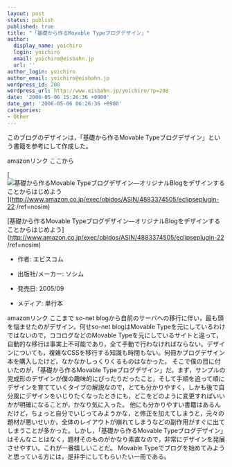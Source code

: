 ```yaml
---
layout: post
status: publish
published: true
title: "「基礎から作るMovable Typeブログデザイン」"
author:
  display_name: yoichiro
  login: yoichiro
  email: yoichiro@eisbahn.jp
  url: ''
author_login: yoichiro
author_email: yoichiro@eisbahn.jp
wordpress_id: 208
wordpress_url: http://www.eisbahn.jp/yoichiro/?p=208
date: '2006-05-06 15:26:36 +0900'
date_gmt: '2006-05-06 06:26:36 +0900'
categories:
- Other
---
```


このブログのデザインは，「基礎から作るMovable Typeブログデザイン」という書籍を参考にして作成した。

amazonリンク ここから

[![基礎から作るMovable Typeブログデザイン―オリジナルBlogをデザインすることからはじめよう](http://images.amazon.com/images/P/4883374505.01._SCMZZZZZZZ_.jpg)](http://www.amazon.co.jp/exec/obidos/ASIN/4883374505/eclipseplugin-22  /ref=nosim)

[基礎から作るMovable Typeブログデザイン―オリジナルBlogをデザインすることからはじめよう](http://www.amazon.co.jp/exec/obidos/ASIN/4883374505/eclipseplugin-22  /ref=nosim)

* 作者: エビスコム

* 出版社/メーカー: ソシム

* 発売日: 2005/09

* メディア: 単行本



amazonリンク ここまで
so-net blogから自前のサーバへの移行に伴い，最も頭を悩ませたのがデザイン。何せso-net blogはMovable Typeを元にしているわけではないので，ココログなどのMovable Typeを元にしているサイトと違って，自動的な移行は事実上不可能であり，全て手動で行わなければならない。デザインについても，複雑なCSSを移行する知識も時間もない。何冊かブログデザイン本を購入したけど，なかなかしっくりくるものはなかった。
そこで僕の目に付いたのが，「基礎から作るMovable Typeブログデザイン」だ。まず，サンプルの完成形のデザインが僕の趣味的にぴったりだったこと，そして手順を追って順にデザインを育てていくタイプの解説なので，とても分かりやすく，しかも後で自分風にデザインをいじりたくなったときにも，どこをどのように変更すればいいかが明確になることが，かなり気に入った。
他にも分かりやすい書籍はあるんだけど，ちょっと自分でいじってみようかな，と修正を加えてしまうと，元々の題材が悪いせいか，全体のレイアウトが崩れてしまうなどの副作用がすぐに出てしまうことが多かった。しかし，「基礎から作るMovable Typeブログデザイン」はそんなことはなく，題材そのものがかなり素直なので，非常にデザインを発展させやすい。これが一番嬉しいことだ。
Movable Typeでブログを始めてみようと思っている方には，是非手にしてもらいたい一冊である。

